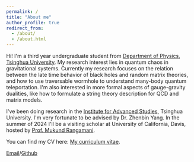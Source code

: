 ```yaml
---
permalink: /
title: "About me"
author_profile: true
redirect_from: 
  - /about/
  - /about.html
---
```


Hi! I'm a third year undergraduate student from [Department of Physics](https://www.phys.tsinghua.edu.cn/), [Tsinghua University](https://www.tsinghua.edu.cn/en/). My research interest lies in quantum chaos in gravitational systems. Currently my research focuses on the relation between the late time behavior of black holes and random matrix theories, and how to use traversable wormhole to understand many-body quantum teleportation. I'm also interested in more formal aspects of gauge-gravity dualities, like how to formulate a string theory description for QCD and matrix models.  
  
I've been doing research in the [Institute for Advanced Studies](https://www.ias.tsinghua.edu.cn/en/), Tsinghua University. I'm very fortunate to be advised by Dr. Zhenbin Yang. In the summer of 2024 I'll be a visiting scholar at University of California, Davis, hosted by [Prof. Mukund Rangamani](https://mukund.physics.ucdavis.edu/).  
  
You can find my CV here: [My curriculum vitae](../assets/CV.pdf).  
  
[Email](mailto:zhengjm314@gmail.com)/[Github](https://github.com/JianmingZhengPhys)
